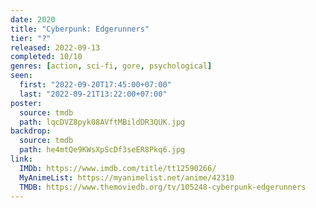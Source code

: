 ```yaml
---
date: 2020
title: "Cyberpunk: Edgerunners"
tier: "?"
released: 2022-09-13
completed: 10/10
genres: [action, sci-fi, gore, psychological]
seen:
  first: "2022-09-20T17:45:00+07:00"
  last: "2022-09-21T13:22:00+07:00"
poster:
  source: tmdb
  path: lqcDVZ8pyk08AVftMBildDR3QUK.jpg
backdrop:
  source: tmdb
  path: he4mtQe9KWsXpScDf3seER8Pkq6.jpg
link:
  IMDb: https://www.imdb.com/title/tt12590266/
  MyAnimeList: https://myanimelist.net/anime/42310
  TMDB: https://www.themoviedb.org/tv/105248-cyberpunk-edgerunners
---
```

